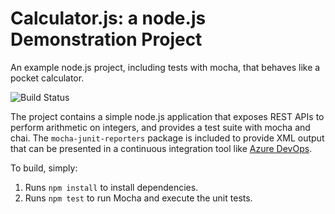 Calculator.js: a node.js Demonstration Project
==============================================
An example node.js project, including tests with mocha, that behaves like
a pocket calculator.

![Build Status]("https://dev.azure.com/alexanderwiensOPSSchulung/Configuring%20Agent%20Pools%20and%20Understanding%20Pipeline%20Styles/_apis/build/status/AWOPSSchulung.calculator?branchName=master")

The project contains a simple node.js application that exposes REST APIs
to perform arithmetic on integers, and provides a test suite with mocha
and chai.  The `mocha-junit-reporters` package is included to provide XML
output that can be presented in a continuous integration tool like
[Azure DevOps](https://azure.com/devops).

To build, simply:

1. Runs `npm install` to install dependencies.
2. Runs `npm test` to run Mocha and execute the unit tests.


